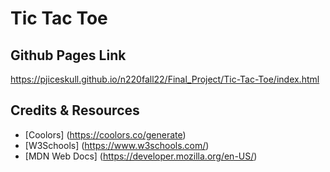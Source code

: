 # Tic Tac Toe

## Github Pages Link

<https://pjiceskull.github.io/n220fall22/Final_Project/Tic-Tac-Toe/index.html>

## Credits & Resources

- [Coolors] (https://coolors.co/generate)
- [W3Schools] (https://www.w3schools.com/)
- [MDN Web Docs] (https://developer.mozilla.org/en-US/)
